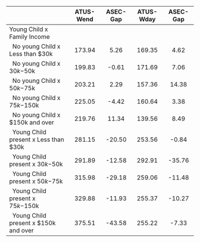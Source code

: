 
|                      |    ATUS-Wend |     ASEC-Gap |    ATUS-Wday |     ASEC-Gap |
| -------------------- | :----------: | :----------: | :----------: | :----------: |
| Young Child x Family Income |              |              |              |              |
| &nbsp;&nbsp;No young Child x Less than $30k |       173.94 |         5.26 |       169.35 |         4.62 |
| &nbsp;&nbsp;No young Child x $30k-$50k |       199.83 |        -0.61 |       171.69 |         7.06 |
| &nbsp;&nbsp;No young Child x $50k-$75k |       203.21 |         2.29 |       157.36 |        14.38 |
| &nbsp;&nbsp;No young Child x $75k-$150k |       225.05 |        -4.42 |       160.64 |         3.38 |
| &nbsp;&nbsp;No young Child x $150k and over |       219.76 |        11.34 |       139.56 |         8.49 |
| &nbsp;&nbsp;Young Child present x Less than $30k |       281.15 |       -20.50 |       253.56 |        -0.84 |
| &nbsp;&nbsp;Young Child present x $30k-$50k |       291.89 |       -12.58 |       292.91 |       -35.76 |
| &nbsp;&nbsp;Young Child present x $50k-$75k |       315.98 |       -29.18 |       259.06 |       -11.48 |
| &nbsp;&nbsp;Young Child present x $75k-$150k |       329.88 |       -11.93 |       255.37 |       -10.27 |
| &nbsp;&nbsp;Young Child present x $150k and over |       375.51 |       -43.58 |       255.22 |        -7.33 |

